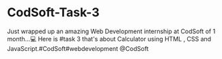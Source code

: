 # CodSoft-Task-3
Just wrapped up an amazing Web Development internship at CodSoft of 1 month...💻 Here is #task 3 that's about Calculator using HTML , CSS and JavaScript.#CodSoft#webdevelopment @CodSoft
